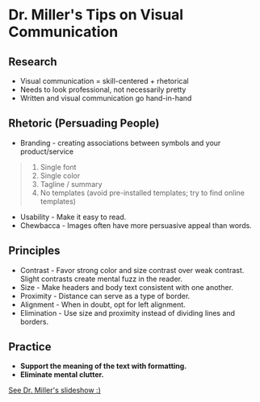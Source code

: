 # Dr. Miller's Tips on Visual Communication
## Research
- Visual communication = skill-centered + rhetorical
- Needs to look professional, not necessarily pretty
- Written and visual communication go hand-in-hand
## Rhetoric (Persuading People)
- Branding - creating associations between symbols and your product/service
> 1. Single font
> 2. Single color
> 3. Tagline / summary
> 4. No templates (avoid pre-installed templates; try to find online templates)
- Usability - Make it easy to read.
- Chewbacca - Images often have more persuasive appeal than words.
## Principles
- Contrast - Favor strong color and size contrast over weak contrast. Slight contrasts create mental fuzz in the reader.
- Size - Make headers and body text consistent with one another.
- Proximity - Distance can serve as a type of border.
- Alignment - When in doubt, opt for left alignment.
- Elimination - Use size and proximity instead of dividing lines and borders.
## Practice
- **Support the meaning of the text with formatting.**
- **Eliminate mental clutter.**


[See Dr. Miller's slideshow :)](https://github.com/matthewjmiller/tech-writing/blob/master/visualcomm.pdf)

